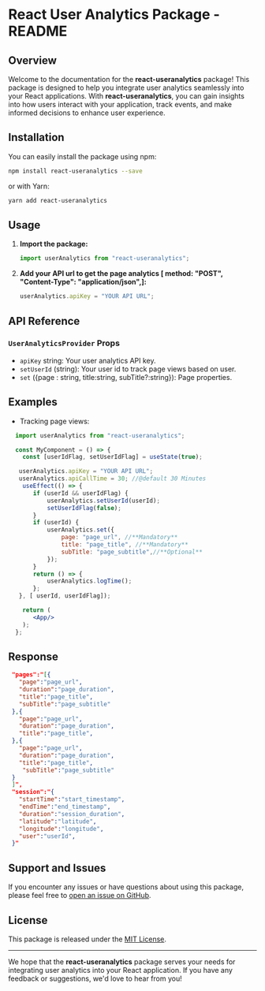 # React User Analytics Package - README

## Overview

Welcome to the documentation for the **react-useranalytics** package! This package is designed to help you integrate user analytics seamlessly into your React applications. With **react-useranalytics**, you can gain insights into how users interact with your application, track events, and make informed decisions to enhance user experience.

## Installation

You can easily install the package using npm:

```bash
npm install react-useranalytics --save
```

or with Yarn:

```bash
yarn add react-useranalytics
```

## Usage

1. **Import the package:**

   ```jsx
   import userAnalytics from "react-useranalytics";
   ```

2. **Add your API url to get the page analytics [ method: "POST", "Content-Type": "application/json",]:**

   ```jsx
   userAnalytics.apiKey = "YOUR API URL";
   ```


## API Reference

### `UserAnalyticsProvider` Props

- `apiKey` string: Your user analytics API key.
- `setUserId` (string): Your user id to track page views based on user.
- `set` ({page : string, title:string, subTitle?:string}): Page properties.



## Examples

- Tracking page views:
 ```jsx
   import userAnalytics from "react-useranalytics";

   const MyComponent = () => {
     const [userIdFlag, setUserIdFlag] = useState(true);

    userAnalytics.apiKey = "YOUR API URL";
    userAnalytics.apiCallTime = 30; //@default 30 Minutes 
     useEffect(() => {
        if (userId && userIdFlag) {
            userAnalytics.setUserId(userId);
            setUserIdFlag(false);
        }
        if (userId) {
            userAnalytics.set({
                page: "page_url", //**Mandatory**
                title: "page_title", //**Mandatory**
                subTitle: "page_subtitle",//**Optional**
            });
        }
        return () => {
            userAnalytics.logTime();
        };
    }, [ userId, userIdFlag]);

     return (
        <App/>
     );
   };
   ```

## Response
 ```json
  "pages":"[{
    "page":"page_url",
    "duration":"page_duration",
    "title":"page_title",
    "subTitle":"page_subtitle"
  },{
    "page":"page_url",
    "duration":"page_duration",
    "title":"page_title",
  },{
    "page":"page_url",
    "duration":"page_duration",
    "title":"page_title",
     "subTitle":"page_subtitle"
  }
  ]",
  "session":"{
    "startTime":"start_timestamp",
    "endTime":"end_timestamp",
    "duration":"session_duration",
    "latitude":"latitude",
    "longitude":"longitude",
    "user":"userId",
  }"
 ```

## Support and Issues

If you encounter any issues or have questions about using this package, please feel free to [open an issue on GitHub](https://github.com/your-repo/react-useranalytics/issues).

## License

This package is released under the [MIT License](https://opensource.org/licenses/MIT).

---

We hope that the **react-useranalytics** package serves your needs for integrating user analytics into your React application. If you have any feedback or suggestions, we'd love to hear from you!